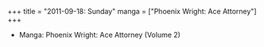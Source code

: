 +++
title = "2011-09-18: Sunday"
manga = ["Phoenix Wright: Ace Attorney"]
+++


* Manga: Phoenix Wright: Ace Attorney (Volume 2)
